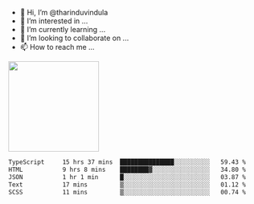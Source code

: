 - 👋 Hi, I’m @tharinduvindula
- 👀 I’m interested in ...
- 🌱 I’m currently learning ...
- 💞️ I’m looking to collaborate on ...
- 📫 How to reach me ...

<!---
tharinduvindula/tharinduvindula is a ✨ special ✨ repository because its `README.md` (this file) appears on your GitHub profile.
You can click the Preview link to take a look at your changes.
--->

<img height="180em" src="https://github-readme-stats.vercel.app/api?username=tharinduvindula&show_icons=true&hide_border=false&&count_private=true&include_all_commits=true" />


<!--START_SECTION:waka-->

```txt
TypeScript     15 hrs 37 mins  ███████████████░░░░░░░░░░   59.43 %
HTML           9 hrs 8 mins    ████████▓░░░░░░░░░░░░░░░░   34.80 %
JSON           1 hr 1 min      █░░░░░░░░░░░░░░░░░░░░░░░░   03.87 %
Text           17 mins         ▒░░░░░░░░░░░░░░░░░░░░░░░░   01.12 %
SCSS           11 mins         ▒░░░░░░░░░░░░░░░░░░░░░░░░   00.74 %
```

<!--END_SECTION:waka-->
